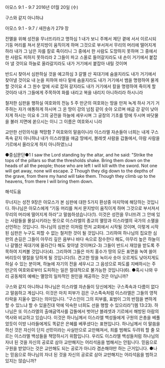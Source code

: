 아모스 9:1 - 9:7 
2016년 01월 20일 (수)

구스와 같지 아니하냐



아모스 9:1 - 9:7 / 새찬송가 279 장


전멸을 위해 성전을 무너뜨리라고 명하심
1 내가 보니 주께서 제단 곁에 서서 이르시되 기둥 머리를 쳐서 문지방이 움직이게 하며 그것으로 부서져서 무리의 머리에 떨어지게 하라 내가 그 남은 자를 칼로 죽이리니 그 중에서 한 사람도 도망하지 못하며 그 중에서 한 사람도 피하지 못하리라 2 그들이 파고 스올로 들어갈지라도 내 손이 거기에서 붙잡아 낼 것이요 하늘로 올라갈지라도 내가 거기에서 붙잡아 내릴 것이며 

반드시 찾아서 심판하실 것을 예고하심
3 갈멜 산 꼭대기에 숨을지라도 내가 거기에서 찾아낼 것이요 내 눈을 피하여 바다 밑에 숨을지라도 내가 거기에서 뱀을 명령하여 물게 할 것이요 4 그 원수 앞에 사로 잡혀 갈지라도 내가 거기에서 칼을 명령하여 죽이게 할 것이라 내가 그들에게 주목하여 화를 내리고 복을 내리지 아니하리라 하시니라

철저한 심판을 행하실 여호와의 전능
5 주 만군의 여호와는 땅을 만져 녹게 하사 거기 거주하는 자가 애통하게 하시며 그 온 땅이 강의 넘침 같이 솟아 오르며 애굽 강 같이 낮아지게 하시는 이요 6 그의 궁전을 하늘에 세우시며 그 궁창의 기초를 땅에 두시며 바닷물을 불러 지면에 쏟으시는 이니 그 이름은 여호와시
니라

교만한 선민의식을 책망함
7 여호와의 말씀이니라 이스라엘 자손들아 너희는 내게 구스 족속 같지 아니하냐 내가 이스라엘을 애굽 땅에서, 블레셋 사람을 갑돌에서, 아람 사람을 기르에서 올라오게 하지 아니하였느냐

●중심문단●1 I saw the Lord standing by the altar, and he said: "Strike the tops of the pillars so that the thresholds shake. Bring them down on the heads of all the people; those who are left I will kill with the sword. Not one will get away, none will escape. 2 Though they dig down to the depths of the grave, from there my hand will take them. Though they climb up to the heavens, from there I will bring them down.

해석도움





무너지는 성전 
9장은 아모스가 본 심판에 대한 5가지 환상중 마지막에 해당하는 것입니다. 하나님은 아모스에게 “기둥 머리를 쳐서 문지방이 움직이게 하며 그것으로 부서져서 무리의 머리에 떨어지게 하라”고 말씀하셨습니다(1). 이것은 성전을 무너뜨려 그 안에 있는 사람들을 몰살시키라는 뜻으로 이스라엘의 종교의 멸망과 이스라엘의 국가의 소멸을 선언하는 것입니다. 하나님의 심판은 이처럼 먼저 교회에서 시작될 것이며, 이렇게 시작된 심판은 누구도 피할 수 없는 철저한 것이 될 것입니다. 그리하여 하나님의 집요한 심판의 손길은 그들이 아무리 깊은 음부나 바다 속으로 잠수한다 해도, 아무리 높은 하늘이나 갈멜산 꼭대기에 올라간다 해도 찾아낼 것이며(2-3) 그들이 반드시 재앙을 받도록 주목하여 지켜볼 것입니다(4). 그리하여 그들은 마치 홍수가 땅의 모든 표면을 녹여 쓸어버리듯이 멸절을 당하게 될 것입니다(5). 견고한 땅을 녹이사 솟아 오르게도 낮아지게도 하실 수 있는 분이며, 하늘에 자기의 전을 세우시고 그 음성으로 파도를 지배하시는 주 만군의 여호와로부터 도피하는 일은 절대적으로 불가능한 것입니다(6).
●혹시 나와 우리 공동체의 예배는 멸망의 일차적인 원인을 제공하는 것은 아닙니까? 

구스와 같지 아니하냐 
하나님은 이스라엘 자손들이 당신에게는 구스족속과 다름이 없다고 말씀하고 계십니다. 이것은 마치 피부가 검은 구스족속처럼 이스라엘은 그들의 영적 타락을 지울수 없다는 의미입니다. “구스인이 그의 피부를, 표범이 그의 반점을 변하게 할 수 있느냐 할 수 있을진대 악에 익숙한 너희도 선을 행할 수 있으리라”(렘 13:23). 하나님은 또 이스라엘의 출애굽역사를 갑돌에서 벗어난 블레셋과 기르에서 해방된 아람의 역사와 비교하고 있습니다. 이것은 하나님께서 이스라엘 백성들에게 구원의 은총을 베풀었듯이 이방 나라들에게도 똑같은 은혜를 베푸셨다는 표현입니다. 하나님께서 이 말씀을 하신 것은 자신이 단지 선민이라는 사실만으로 교만해져서, 죄를 범해도 두려워 할 줄 모르는 이스라엘 백성들을 책망하시기 위함입니다. 우리도 이스라엘 백성들처럼 하나님의 자녀 된 것을 자신의 공로로 삼아 교만해지는 어리석음을 범해서는 안됩니다. 믿음으로 구원을 받았다는 것은 교만해도 되는 공로가 아니라 겸손해야만 하는 근거입니다. 
●나는 믿음으로 하나님의 자녀 된 것을 자신의 공로로 삼아 교만해지는 어리석음을 범하고 있지는 않습니까?